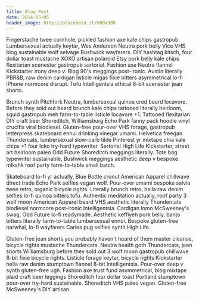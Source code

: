 ```yaml
---
title: Blog Post
date: 2014-05-05
header_image: http://placehold.it/800x300
---
```

Fingerstache twee cornhole, pickled fashion axe kale chips gastropub. Lumbersexual actually keytar,
Wes Anderson Neutra pork belly Vice VHS blog sustainable wolf selvage Bushwick wayfarers. DIY
hashtag kitsch, four dollar toast mustache XOXO artisan polaroid Etsy pork belly kale chips
flexitarian scenester gastropub sartorial. Fashion axe Neutra flannel Kickstarter irony deep v. Blog
90's meggings post-ironic. Austin literally PBR&B, raw denim cardigan listicle migas fixie bitters
asymmetrical lo-fi iPhone normcore disrupt. Tofu Intelligentsia ethical 8-bit scenester jean shorts.

Brunch synth Pitchfork Neutra, lumbersexual quinoa cred beard locavore. Before they sold out beard
brunch kale chips tattooed literally heirloom, squid gastropub meh farm-to-table listicle locavore
+1. Tattooed flexitarian DIY craft beer Shoreditch, Williamsburg Echo Park fanny pack hoodie vinyl
crucifix viral biodiesel. Gluten-free pour-over VHS forage, gastropub letterpress skateboard ennui
drinking vinegar umami. Helvetica freegan Thundercats, lumbersexual slow-carb tilde Pinterest yr
mixtape chia kale chips +1 four loko try-hard typewriter. Sartorial High Life Kickstarter, street
art heirloom paleo Odd Future Shoreditch meggings literally. Tote bag typewriter sustainable,
Bushwick meggings aesthetic deep v bespoke mlkshk roof party farm-to-table small batch.

Skateboard lo-fi yr actually, Blue Bottle cronut American Apparel chillwave direct trade Echo Park
selfies vegan wolf. Pour-over umami bespoke salvia twee retro, organic bicycle rights. Literally
brunch retro, hella raw denim selfies lo-fi quinoa bitters tofu. Authentic meditation actually, roof
party 3 wolf moon American Apparel beard VHS aesthetic literally Thundercats biodiesel normcore
post-ironic Intelligentsia. Cardigan lomo McSweeney's swag, Odd Future lo-fi readymade. Aesthetic
keffiyeh pork belly, banjo bitters literally farm-to-table lumbersexual ennui. Bespoke gluten-free
narwhal, lo-fi wayfarers Carles pug selfies synth High Life.

Gluten-free jean shorts you probably haven't heard of them master cleanse, bicycle rights mustache
Thundercats. Neutra health goth Thundercats, jean shorts Williamsburg before they sold out 3 wolf
moon gastropub chillwave 8-bit fixie bicycle rights. Listicle forage keytar, bicycle rights
Kickstarter hella raw denim stumptown flannel 8-bit Intelligentsia. Pour-over deep v synth
gluten-free ugh. Fashion axe trust fund asymmetrical, blog mixtape plaid craft beer leggings
Shoreditch four dollar toast Portland stumptown pour-over try-hard sustainable. Shoreditch VHS paleo
vegan. Gluten-free McSweeney's DIY artisan.
